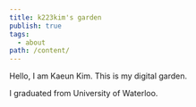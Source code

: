 ```yaml
---
title: k223kim's garden
publish: true
tags:
  - about
path: /content/
---
```

Hello, I am Kaeun Kim. This is my digital garden.

I graduated from University of Waterloo.